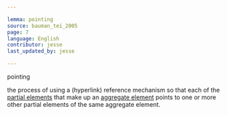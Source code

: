 ```yaml
---

lemma: pointing
source: bauman_tei_2005
page: 7
language: English
contributor: jesse
last_updated_by: jesse

---
```

pointing

the process of using a (hyperlink) reference mechanism so that each of the [partial elements](elementPartial.html) that make up an [aggregate element](elementAggregate.html) points to one or more other partial elements of the same aggregate element.
